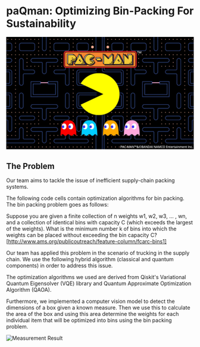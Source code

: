 # paQman: Optimizing Bin-Packing For Sustainability

![Paq-Man](Paq-Man.jpeg)

## The Problem

Our team aims to tackle the issue of inefficient supply-chain packing systems.

The following code cells contain optimization algorithms for bin packing. The bin packing problem goes as follows:

Suppose you are given a finite collection of n weights w1, w2, w3, ... , wn, and a collection of identical bins with capacity C (which exceeds the largest of the weights). What is the minimum number k of bins into which the weights can be placed without exceeding the bin capacity C? [http://www.ams.org/publicoutreach/feature-column/fcarc-bins1]

Our team has applied this problem in the scenario of trucking in the supply chain. We use the following hybrid algorithm (classical and quantum components) in order to address this issue.

The optimization algorithms we used are derived from Qiskit's Variational Quantum Eigensolver (VQE) library and Quantum Approximate Optimization Algorithm (QAOA).

Furthermore, we implemented a computer vision model to detect the dimensions of a box given a known measure. Then we use this to calculate the area of the box and using this area determine the weights for each individual item that will be optimized into bins using the bin packing problem.

![Measurement Result](<Measurement\ Result.png>)
